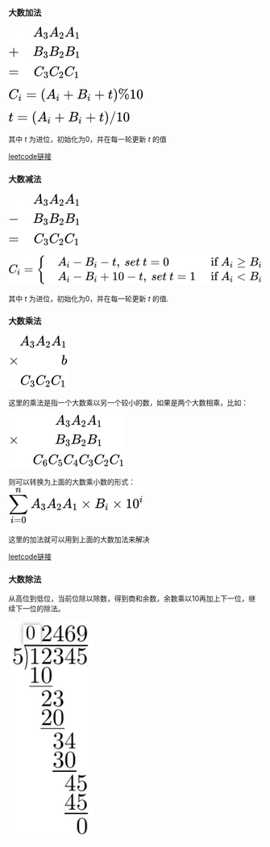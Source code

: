 ### 大数加法
![add.svg](add.svg)

![add_carry.svg](add_carry.svg)

![update_t.svg](update_t.svg)

其中 $t$ 为进位，初始化为0，并在每一轮更新 $t$ 的值

[leetcode链接](https://leetcode.cn/problems/add-to-array-form-of-integer/description/)

### 大数减法
![subtract.svg](subtract.svg)

![subtract_carry.svg](subtract_carry.svg)

其中 $t$ 为进位，初始化为0，并在每一轮更新 $t$ 的值.

### 大数乘法
![mul.svg](mul.svg)

这里的乘法是指一个大数乘以另一个较小的数，如果是两个大数相乘，比如：

![mul_two.svg](mul_two.svg)

则可以转换为上面的大数乘小数的形式：
![mul_add.svg](mul_add.svg)

这里的加法就可以用到上面的大数加法来解决

[leetcode链接](https://leetcode.cn/problems/multiply-strings/description/)

### 大数除法
从高位到低位，当前位除以除数，得到商和余数，余数乘以10再加上下一位，继续下一位的除法。

![div.png](div.png)